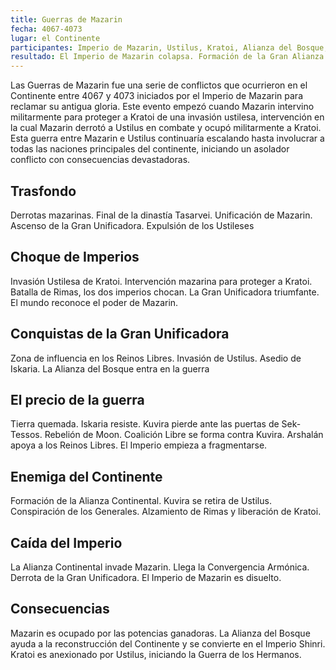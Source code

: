 ```yaml
---
title: Guerras de Mazarin
fecha: 4067-4073
lugar: el Continente
participantes: Imperio de Mazarin, Ustilus, Kratoi, Alianza del Bosque, Iskaria, Confederación Élfica, Reinos Libres
resultado: El Imperio de Mazarin colapsa. Formación de la Gran Alianza Continental. Nacimiento del Imperio Shinri. Inicio de la ocupación de Kratoi.
---
```


Las Guerras de Mazarin fue una serie de conflictos que ocurrieron en el Continente entre 4067 y 4073 iniciados por el Imperio de Mazarin para reclamar su antigua gloria. Este evento empezó cuando Mazarin intervino militarmente para proteger a Kratoi de una invasión ustilesa, intervención en la cual Mazarin derrotó a Ustilus en combate y ocupó militarmente a Kratoi. Esta guerra entre Mazarin e Ustilus continuaría escalando hasta involucrar a todas las naciones principales del continente, iniciando un asolador conflicto con consecuencias devastadoras.

## Trasfondo

Derrotas mazarinas. Final de la dinastía Tasarvei. Unificación de Mazarin. Ascenso de la Gran Unificadora. Expulsión de los Ustileses

## Choque de Imperios

Invasión Ustilesa de Kratoi. Intervención mazarina para proteger a Kratoi. Batalla de Rimas, los dos imperios chocan. La Gran Unificadora triumfante. El mundo reconoce el poder de Mazarin.

## Conquistas de la Gran Unificadora

Zona de influencia en los Reinos Libres. Invasión de Ustilus. Asedio de Iskaria. La Alianza del Bosque entra en la guerra

## El precio de la guerra

Tierra quemada. Iskaria resiste. Kuvira pierde ante las puertas de Sek-Tessos. Rebelión de Moon. Coalición Libre se forma contra Kuvira. Arshalán apoya a los Reinos Libres. El Imperio empieza a fragmentarse.

## Enemiga del Continente

Formación de la Alianza Continental. Kuvira se retira de Ustilus. Conspiración de los Generales. Alzamiento de Rimas y liberación de Kratoi. 

## Caída del Imperio

La Alianza Continental invade Mazarin. Llega la Convergencia Armónica. Derrota de la Gran Unificadora. El Imperio de Mazarin es disuelto.

## Consecuencias

Mazarin es ocupado por las potencias ganadoras. La Alianza del Bosque ayuda a la reconstrucción del Continente y se convierte en el Imperio Shinri. Kratoi es anexionado por Ustilus, iniciando la Guerra de los Hermanos. 


